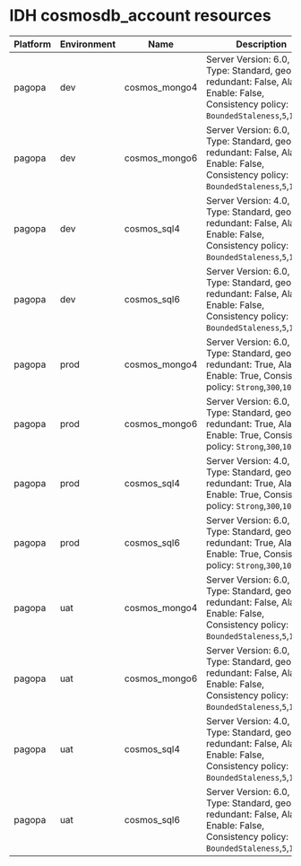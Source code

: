 # IDH cosmosdb_account resources
|Platform| Environment| Name | Description | 
|------|---------|----|---|
|pagopa|dev|cosmos_mongo4| Server Version: 6.0, Offer Type: Standard, geo redundant: False, Alarm Enable: False, Consistency policy: `BoundedStaleness`,`5`,`100000` |
|pagopa|dev|cosmos_mongo6| Server Version: 6.0, Offer Type: Standard, geo redundant: False, Alarm Enable: False, Consistency policy: `BoundedStaleness`,`5`,`100000` |
|pagopa|dev|cosmos_sql4| Server Version: 4.0, Offer Type: Standard, geo redundant: False, Alarm Enable: False, Consistency policy: `BoundedStaleness`,`5`,`100000` |
|pagopa|dev|cosmos_sql6| Server Version: 6.0, Offer Type: Standard, geo redundant: False, Alarm Enable: False, Consistency policy: `BoundedStaleness`,`5`,`100000` |
|pagopa|prod|cosmos_mongo4| Server Version: 6.0, Offer Type: Standard, geo redundant: True, Alarm Enable: True, Consistency policy: `Strong`,`300`,`100000` |
|pagopa|prod|cosmos_mongo6| Server Version: 6.0, Offer Type: Standard, geo redundant: True, Alarm Enable: True, Consistency policy: `Strong`,`300`,`100000` |
|pagopa|prod|cosmos_sql4| Server Version: 4.0, Offer Type: Standard, geo redundant: True, Alarm Enable: True, Consistency policy: `Strong`,`300`,`100000` |
|pagopa|prod|cosmos_sql6| Server Version: 6.0, Offer Type: Standard, geo redundant: True, Alarm Enable: True, Consistency policy: `Strong`,`300`,`100000` |
|pagopa|uat|cosmos_mongo4| Server Version: 6.0, Offer Type: Standard, geo redundant: False, Alarm Enable: False, Consistency policy: `BoundedStaleness`,`5`,`100000` |
|pagopa|uat|cosmos_mongo6| Server Version: 6.0, Offer Type: Standard, geo redundant: False, Alarm Enable: False, Consistency policy: `BoundedStaleness`,`5`,`100000` |
|pagopa|uat|cosmos_sql4| Server Version: 4.0, Offer Type: Standard, geo redundant: False, Alarm Enable: False, Consistency policy: `BoundedStaleness`,`5`,`100000` |
|pagopa|uat|cosmos_sql6| Server Version: 6.0, Offer Type: Standard, geo redundant: False, Alarm Enable: False, Consistency policy: `BoundedStaleness`,`5`,`100000` |

